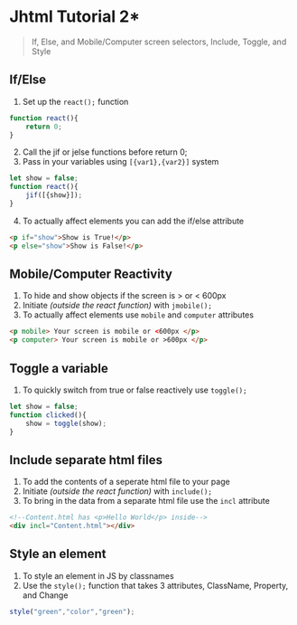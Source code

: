 # Jhtml Tutorial 2*

> If, Else, and Mobile/Computer screen selectors, Include, Toggle, and Style

## If/Else

1. Set up the `react();` function

```js
function react(){
	return 0;
}
```

2. Call the jif or jelse functions before return 0;
3. Pass in your variables using `[{var1},{var2}]` system

```js
let show = false;
function react(){
	jif([{show}]);
}
```

4. To actually affect elements you can add the if/else attribute

```html
<p if="show">Show is True!</p>
<p else="show">Show is False!</p>
```

## Mobile/Computer Reactivity

1. To hide and show objects if the screen is > or < 600px
2. Initiate _(outside the react function)_ with `jmobile();`
3. To actually affect elements use `mobile` and `computer` attributes

```html
<p mobile> Your screen is mobile or <600px </p>
<p computer> Your screen is mobile or >600px </p>
```

## Toggle a variable 

1. To quickly switch from true or false reactively use `toggle();`

```js
let show = false;
function clicked(){
	show = toggle(show);
}
```

## Include separate html files

1. To add the contents of a seperate html file to your page
2. Initiate _(outside the react function)_ with `include();`
3. To bring in the data from a separate html file use the `incl` attribute

```html
<!--Content.html has <p>Hello World</p> inside-->
<div incl="Content.html"></div>
```

## Style an element

1. To style an element in JS by classnames 
2. Use the `style();` function that takes 3 attributes, ClassName, 	Property, and Change

```js
style("green","color","green");
```
